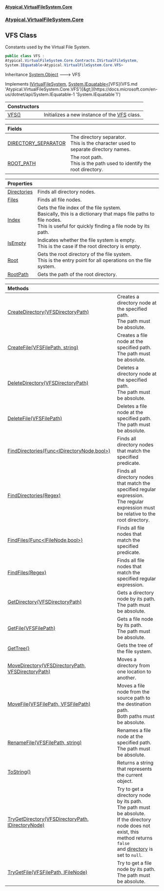 #### [Atypical.VirtualFileSystem.Core](VirtualFileSystem.md 'VirtualFileSystem')
### [Atypical.VirtualFileSystem.Core](VirtualFileSystem.md#Atypical.VirtualFileSystem.Core 'Atypical.VirtualFileSystem.Core')

## VFS Class

Constants used by the Virtual File System.

```csharp
public class VFS :
Atypical.VirtualFileSystem.Core.Contracts.IVirtualFileSystem,
System.IEquatable<Atypical.VirtualFileSystem.Core.VFS>
```

Inheritance [System.Object](https://docs.microsoft.com/en-us/dotnet/api/System.Object 'System.Object') &#129106; VFS

Implements [IVirtualFileSystem](IVirtualFileSystem.md 'Atypical.VirtualFileSystem.Core.Contracts.IVirtualFileSystem'), [System.IEquatable&lt;](https://docs.microsoft.com/en-us/dotnet/api/System.IEquatable-1 'System.IEquatable`1')[VFS](VFS.md 'Atypical.VirtualFileSystem.Core.VFS')[&gt;](https://docs.microsoft.com/en-us/dotnet/api/System.IEquatable-1 'System.IEquatable`1')

| Constructors | |
| :--- | :--- |
| [VFS()](VFS.VFS().md 'Atypical.VirtualFileSystem.Core.VFS.VFS()') | Initializes a new instance of the [VFS](VFS.md 'Atypical.VirtualFileSystem.Core.VFS') class. |

| Fields | |
| :--- | :--- |
| [DIRECTORY_SEPARATOR](VFS.DIRECTORY_SEPARATOR.md 'Atypical.VirtualFileSystem.Core.VFS.DIRECTORY_SEPARATOR') | The directory separator.<br/>This is the character used to separate directory names. |
| [ROOT_PATH](VFS.ROOT_PATH.md 'Atypical.VirtualFileSystem.Core.VFS.ROOT_PATH') | The root path.<br/>This is the path used to identify the root directory. |

| Properties | |
| :--- | :--- |
| [Directories](VFS.Directories.md 'Atypical.VirtualFileSystem.Core.VFS.Directories') | Finds all directory nodes. |
| [Files](VFS.Files.md 'Atypical.VirtualFileSystem.Core.VFS.Files') | Finds all file nodes. |
| [Index](VFS.Index.md 'Atypical.VirtualFileSystem.Core.VFS.Index') | Gets the file index of the file system.<br/>Basically, this is a dictionary that maps file paths to file nodes.<br/>This is useful for quickly finding a file node by its path. |
| [IsEmpty](VFS.IsEmpty.md 'Atypical.VirtualFileSystem.Core.VFS.IsEmpty') | Indicates whether the file system is empty.<br/>This is the case if the root directory is empty. |
| [Root](VFS.Root.md 'Atypical.VirtualFileSystem.Core.VFS.Root') | Gets the root directory of the file system.<br/>This is the entry point for all operations on the file system. |
| [RootPath](VFS.RootPath.md 'Atypical.VirtualFileSystem.Core.VFS.RootPath') | Gets the path of the root directory. |

| Methods | |
| :--- | :--- |
| [CreateDirectory(VFSDirectoryPath)](VFS.CreateDirectory(VFSDirectoryPath).md 'Atypical.VirtualFileSystem.Core.VFS.CreateDirectory(Atypical.VirtualFileSystem.Core.VFSDirectoryPath)') | Creates a directory node at the specified path.<br/>The path must be absolute. |
| [CreateFile(VFSFilePath, string)](VFS.CreateFile(VFSFilePath,string).md 'Atypical.VirtualFileSystem.Core.VFS.CreateFile(Atypical.VirtualFileSystem.Core.VFSFilePath, string)') | Creates a file node at the specified path.<br/>The path must be absolute. |
| [DeleteDirectory(VFSDirectoryPath)](VFS.DeleteDirectory(VFSDirectoryPath).md 'Atypical.VirtualFileSystem.Core.VFS.DeleteDirectory(Atypical.VirtualFileSystem.Core.VFSDirectoryPath)') | Deletes a directory node at the specified path.<br/>The path must be absolute. |
| [DeleteFile(VFSFilePath)](VFS.DeleteFile(VFSFilePath).md 'Atypical.VirtualFileSystem.Core.VFS.DeleteFile(Atypical.VirtualFileSystem.Core.VFSFilePath)') | Deletes a file node at the specified path.<br/>The path must be absolute. |
| [FindDirectories(Func&lt;IDirectoryNode,bool&gt;)](VFS.FindDirectories(Func_IDirectoryNode,bool_).md 'Atypical.VirtualFileSystem.Core.VFS.FindDirectories(System.Func<Atypical.VirtualFileSystem.Core.Contracts.IDirectoryNode,bool>)') | Finds all directory nodes that match the specified predicate. |
| [FindDirectories(Regex)](VFS.FindDirectories(Regex).md 'Atypical.VirtualFileSystem.Core.VFS.FindDirectories(System.Text.RegularExpressions.Regex)') | Finds all directory nodes that match the specified regular expression.<br/>The regular expression must be relative to the root directory. |
| [FindFiles(Func&lt;IFileNode,bool&gt;)](VFS.FindFiles(Func_IFileNode,bool_).md 'Atypical.VirtualFileSystem.Core.VFS.FindFiles(System.Func<Atypical.VirtualFileSystem.Core.Contracts.IFileNode,bool>)') | Finds all file nodes that match the specified predicate. |
| [FindFiles(Regex)](VFS.FindFiles(Regex).md 'Atypical.VirtualFileSystem.Core.VFS.FindFiles(System.Text.RegularExpressions.Regex)') | Finds all file nodes that match the specified regular expression. |
| [GetDirectory(VFSDirectoryPath)](VFS.GetDirectory(VFSDirectoryPath).md 'Atypical.VirtualFileSystem.Core.VFS.GetDirectory(Atypical.VirtualFileSystem.Core.VFSDirectoryPath)') | Gets a directory node by its path.<br/>The path must be absolute. |
| [GetFile(VFSFilePath)](VFS.GetFile(VFSFilePath).md 'Atypical.VirtualFileSystem.Core.VFS.GetFile(Atypical.VirtualFileSystem.Core.VFSFilePath)') | Gets a file node by its path.<br/>The path must be absolute. |
| [GetTree()](VFS.GetTree().md 'Atypical.VirtualFileSystem.Core.VFS.GetTree()') | Gets the tree of the file system. |
| [MoveDirectory(VFSDirectoryPath, VFSDirectoryPath)](VFS.MoveDirectory(VFSDirectoryPath,VFSDirectoryPath).md 'Atypical.VirtualFileSystem.Core.VFS.MoveDirectory(Atypical.VirtualFileSystem.Core.VFSDirectoryPath, Atypical.VirtualFileSystem.Core.VFSDirectoryPath)') | Moves a directory from one location to another. |
| [MoveFile(VFSFilePath, VFSFilePath)](VFS.MoveFile(VFSFilePath,VFSFilePath).md 'Atypical.VirtualFileSystem.Core.VFS.MoveFile(Atypical.VirtualFileSystem.Core.VFSFilePath, Atypical.VirtualFileSystem.Core.VFSFilePath)') | Moves a file node from the source path to the destination path.<br/>Both paths must be absolute. |
| [RenameFile(VFSFilePath, string)](VFS.RenameFile(VFSFilePath,string).md 'Atypical.VirtualFileSystem.Core.VFS.RenameFile(Atypical.VirtualFileSystem.Core.VFSFilePath, string)') | Renames a file node at the specified path.<br/>The path must be absolute. |
| [ToString()](VFS.ToString().md 'Atypical.VirtualFileSystem.Core.VFS.ToString()') | Returns a string that represents the current object. |
| [TryGetDirectory(VFSDirectoryPath, IDirectoryNode)](VFS.TryGetDirectory(VFSDirectoryPath,IDirectoryNode).md 'Atypical.VirtualFileSystem.Core.VFS.TryGetDirectory(Atypical.VirtualFileSystem.Core.VFSDirectoryPath, Atypical.VirtualFileSystem.Core.Contracts.IDirectoryNode)') | Try to get a directory node by its path.<br/>The path must be absolute.<br/>If the directory node does not exist, this method returns `false`<br/>and [directory](VFS.TryGetDirectory(VFSDirectoryPath,IDirectoryNode).md#Atypical.VirtualFileSystem.Core.VFS.TryGetDirectory(Atypical.VirtualFileSystem.Core.VFSDirectoryPath,Atypical.VirtualFileSystem.Core.Contracts.IDirectoryNode).directory 'Atypical.VirtualFileSystem.Core.VFS.TryGetDirectory(Atypical.VirtualFileSystem.Core.VFSDirectoryPath, Atypical.VirtualFileSystem.Core.Contracts.IDirectoryNode).directory') is set to `null`. |
| [TryGetFile(VFSFilePath, IFileNode)](VFS.TryGetFile(VFSFilePath,IFileNode).md 'Atypical.VirtualFileSystem.Core.VFS.TryGetFile(Atypical.VirtualFileSystem.Core.VFSFilePath, Atypical.VirtualFileSystem.Core.Contracts.IFileNode)') | Try to get a file node by its path.<br/>The path must be absolute. |
